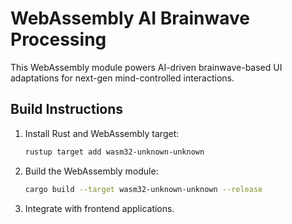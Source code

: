 # WebAssembly AI Brainwave Processing

This WebAssembly module powers AI-driven brainwave-based UI adaptations for next-gen mind-controlled interactions.

## Build Instructions

1. Install Rust and WebAssembly target:
   ```bash
   rustup target add wasm32-unknown-unknown
   ```

2. Build the WebAssembly module:
   ```bash
   cargo build --target wasm32-unknown-unknown --release
   ```

3. Integrate with frontend applications.
